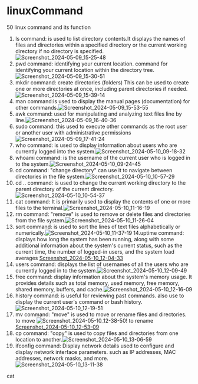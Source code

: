 # linuxCommand
50 linux command and its function
1. ls command: is used to list directory contents.It displays the names of files and directories within a specified directory or the current working directory if no directory is specified.![Screenshot_2024-05-09_15-25-48](https://github.com/AndrewChijioke/linuxCommand/assets/169144156/9a0c674d-812c-4a00-b33b-0af4f96de5bd)
2. pwd command: identifying your current location. command for identifying your current location within the directory tree.![Screenshot_2024-05-09_15-30-51](https://github.com/AndrewChijioke/linuxCommand/assets/169144156/8f2c1913-5d7d-4534-9764-bcd8c7a35b8d)
3. mkdir command: create directories (folders) This can be used to create one or more directories at once, including parent directories if needed.![Screenshot_2024-05-09_15-39-14](https://github.com/AndrewChijioke/linuxCommand/assets/169144156/bfc51538-393a-4990-834a-570d2e887c77)
4. man command:is used to display the manual pages (documentation) for other commands.![Screenshot_2024-05-09_15-53-55](https://github.com/AndrewChijioke/linuxCommand/assets/169144156/1290376a-bf38-4081-b452-9f948c344bca)
5. awk command: used for manipulating and analyzing text files line by line.![Screenshot_2024-05-09_16-40-36](https://github.com/AndrewChijioke/linuxCommand/assets/169144156/d46122a7-0876-44a5-a820-38db0238c5a2)
6. sudo command: this used to execute other commands as the root user or another user with administrative permissions ![Screenshot_2024-05-09_17-41-24](https://github.com/AndrewChijioke/linuxCommand/assets/169144156/54dcacd9-5980-4c0b-a24f-5263c64fd01b)
7. who command: is used to display information about users who are currently logged into the system.![Screenshot_2024-05-10_09-18-32](https://github.com/AndrewChijioke/linuxCommand/assets/169144156/c94b81bb-fd89-4cf1-977f-a8b8acf46e21)
8. whoami command: is the username of the current user who is logged in to the system.![Screenshot_2024-05-10_09-24-45](https://github.com/AndrewChijioke/linuxCommand/assets/169144156/97f76731-3926-46e3-8d88-74b3a3231b6d)
9. cd command: "change directory" can use it to navigate between directories in the file system.![Screenshot_2024-05-10_10-57-29](https://github.com/AndrewChijioke/linuxCommand/assets/169144156/2f3f749c-a3df-4287-af0e-de672960d7f1)
10. cd .. command: is used to change the current working directory to the parent directory of the current directory.![Screenshot_2024-05-10_10-54-37](https://github.com/AndrewChijioke/linuxCommand/assets/169144156/48d687be-15db-4918-a1be-ae0df84d8b45)
11. cat command: It is primarily used to display the contents of one or more files to the terminal.![Screenshot_2024-05-10_11-16-19](https://github.com/AndrewChijioke/linuxCommand/assets/169144156/a5360566-7668-47a8-b5d7-a68b129c63c6)
12. rm command: "remove" is used to remove or delete files and directories from the file system.![Screenshot_2024-05-10_11-26-04](https://github.com/AndrewChijioke/linuxCommand/assets/169144156/8e3ae869-88a1-471c-8d71-ce07466512f6)
13. sort command: is used to sort the lines of text files alphabetically or numerically.![Screenshot_2024-05-10_11-37-19](https://github.com/AndrewChijioke/linuxCommand/assets/169144156/94b94da7-da08-43ff-99f6-5991380fdd9c)
14.uptime command: displays how long the system has been running, along with some additional information about the system's current status, such as the current time, the number of logged-in users, and the system load averages  [Screenshot_2024-05-10_12-04-33](https://github.com/AndrewChijioke/linuxCommand/assets/169144156/6ae229ee-e705-42d3-91ad-60c61af89201)
15. users command: displays the list of usernames of all the users who are currently logged in to the system.![Screenshot_2024-05-10_12-09-49](https://github.com/AndrewChijioke/linuxCommand/assets/169144156/bd296540-ec72-4cbd-8d26-78d7bb08ae80)
16. free command: display information about the system's memory usage. It provides details such as total memory, used memory, free memory, shared memory, buffers, and cache.![Screenshot_2024-05-10_12-16-09](https://github.com/AndrewChijioke/linuxCommand/assets/169144156/bcbb4951-0648-472a-b9c9-8fbdaf841600)
17. history command:  is useful for reviewing past commands. also use to display the current user's command or bash history. ![Screenshot_2024-05-10_12-19-51](https://github.com/AndrewChijioke/linuxCommand/assets/169144156/d6db54dd-a7b2-4849-9980-c335fa16b7b9)
18. mv command: "move" is used to move or rename files and directories. to move ![Screenshot_2024-05-10_12-38-50](https://github.com/AndrewChijioke/linuxCommand/assets/169144156/c50e70dd-e2ac-4ee6-a145-5480034e7806)! to rename [Screenshot_2024-05-10_12-53-09](https://github.com/AndrewChijioke/linuxCommand/assets/169144156/856d4454-7cbe-4e0e-8e74-2b9252f84fa3)
19. cp command: "copy" is used to copy files and directories from one location to another.![Screenshot_2024-05-10_13-06-59](https://github.com/AndrewChijioke/linuxCommand/assets/169144156/c1ba2bdb-dac7-4e9c-af73-090d82d643f2)
20. ifconfig command: Display network details used to configure and display network interface parameters. such as IP addresses, MAC addresses, network masks, and more. ![Screenshot_2024-05-10_13-11-38](https://github.com/AndrewChijioke/linuxCommand/assets/169144156/2416cdb6-caed-4de2-a37f-ddc3f05107aa)







cat 














